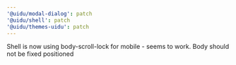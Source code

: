 ```yaml
---
'@uidu/modal-dialog': patch
'@uidu/shell': patch
'@uidu/themes-uidu': patch
---
```


Shell is now using body-scroll-lock for mobile - seems to work. Body should not be fixed positioned
